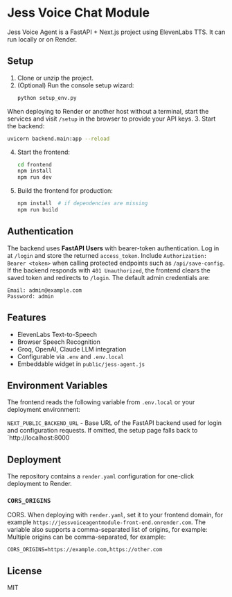 # Jess Voice Chat Module

Jess Voice Agent is a FastAPI + Next.js project using ElevenLabs TTS. It can run locally or on Render.

## Setup

1. Clone or unzip the project.
2. (Optional) Run the console setup wizard:
   ```bash
   python setup_env.py
   ```
When deploying to Render or another host without a terminal, start the services and visit `/setup` in the browser to provide your API keys.
3. Start the backend:
   ```bash
   uvicorn backend.main:app --reload
   ```
4. Start the frontend:
   ```bash
   cd frontend
   npm install
   npm run dev
   ```
5. Build the frontend for production:
   ```bash
   npm install  # if dependencies are missing
   npm run build
   ```   

## Authentication

The backend uses **FastAPI Users** with bearer-token authentication. Log in at
`/login` and store the returned `access_token`. Include
`Authorization: Bearer <token>` when calling protected endpoints such as
`/api/save-config`. If the backend responds with `401 Unauthorized`, the
frontend clears the saved token and redirects to `/login`.
The default admin credentials are:

```
Email: admin@example.com
Password: admin
```


## Features

- ElevenLabs Text-to-Speech
- Browser Speech Recognition
- Groq, OpenAI, Claude LLM integration
- Configurable via `.env` and `.env.local`
- Embeddable widget in `public/jess-agent.js`

## Environment Variables

The frontend reads the following variable from `.env.local` or your deployment environment:

`NEXT_PUBLIC_BACKEND_URL` - Base URL of the FastAPI backend used for login and configuration requests. If omitted, the setup page falls back to `http://localhost:8000

## Deployment

The repository contains a `render.yaml` configuration for one-click deployment to Render.

### `CORS_ORIGINS`

CORS. When deploying with `render.yaml`, set it to your frontend domain, for example
`https://jessvoiceagentmodule-front-end.onrender.com`. The variable also supports a
comma-separated list of origins, for example:
Multiple origins can be comma-separated, for example:

```
CORS_ORIGINS=https://example.com,https://other.com
```
## License

MIT
